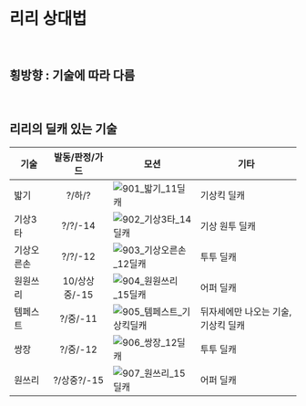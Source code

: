 

# 리리 상대법

<br>

## 횡방향 : 기술에 따라 다름

<br>

## 리리의 딜캐 있는 기술

| 기술 | 발동/판정/가드 | 모션 | 기타 |
| ---- | :----------: | ---- | ---- |
| 밟기 | ?/하/? | ![901_밟기_11딜캐](https://github.com/user-attachments/assets/9649fc4f-9718-457e-88c6-9fcd9b950d23) | 기상킥 딜캐 |
| 기상3타 | ?/?/-14 | ![902_기상3타_14딜캐](https://github.com/user-attachments/assets/a27a3844-ccb6-405c-bae2-776873a671b9) | 기상 원투 딜캐 |
| 기상오른손 | ?/?/-12 | ![903_기상오른손_12딜캐](https://github.com/user-attachments/assets/e2bfc61f-ec61-44be-9833-b3837933670a) | 투투 딜캐 |
| 원원쓰리 | 10/상상중/-15 | ![904_원원쓰리_15딜캐](https://github.com/user-attachments/assets/e06879ef-8a53-47fc-acbd-2162c900c12d) | 어퍼 딜캐 |
| 템페스트 | ?/중/-11 | ![905_템페스트_기상킥딜캐](https://github.com/user-attachments/assets/b97cdc71-583a-46da-ab08-411c5cc899ef) | 뒤자세에만 나오는 기술, 기상킥 딜캐 |
| 쌍장 | ?/중/-12 | ![906_쌍장_12딜캐](https://github.com/user-attachments/assets/f26c1621-2ba7-435a-8fa0-7151486e11fd) | 투투 딜캐 |
| 원쓰리 | ?/상중?/-15 | ![907_원쓰리_15딜캐](https://github.com/user-attachments/assets/f6dcf8e0-0516-43af-adf7-85ad85bdf5a5) | 어퍼 딜캐 |




